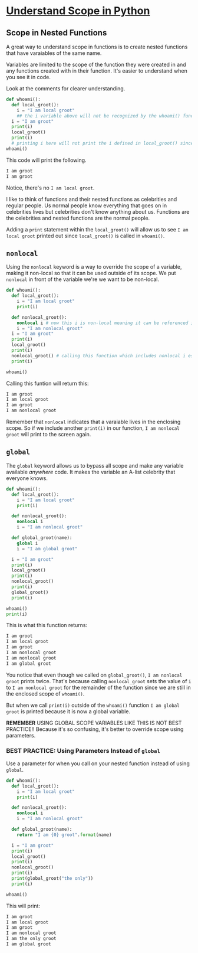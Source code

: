 # [Understand Scope in Python](https://egghead.io/lessons/python-handle-exceptions-to-prevent-crashes-in-python)

## Scope in Nested Functions

A great way to understand scope in functions is to create nested functions that have varaiables of the same name.

Variables are limited to the scope of the function they were created in and any functions created with in their function. It's easier to understand when you see it in code.

Look at the comments for clearer understanding. 

```python
def whoami():
  def local_groot():
    i = "I am local groot"
    ## the i variable above will not be recognized by the whoami() funciton.
  i = "I am groot"
  print(i)
  local_groot()
  print(i)
  # printing i here will not print the i defined in local_groot() since it's scope does not reach whoami()
whoami()
```

This code will print the following.

```bash
I am groot
I am groot
```

Notice, there's no `I am local groot`.

I like to think of functions and their nested functions as celebrities and regular people. Us normal people know everything that goes on in celebrities lives but celebrities don't know anything about us. Functions are the celebrities and nested functions are the normal people.

Adding a `print` statement within the `local_groot()` will allow us to see `I am local groot` printed out since `local_groot()` is called in `whoami()`.

## `nonlocal`

Using the `nonlocal` keyword is a way to override the scope of a variable, making it non-local so that it can be used outside of its scope. We put `nonlocal` in front of the variable we're we want to be non-local.

```python
def whoami():
  def local_groot():
    i = "I am local groot"
    print(i)

  def nonlocal_groot():
    nonlocal i # now this i is non-local meaning it can be referenced in the outer scope function.
    i = "I am nonlocal groot"
  i = "I am groot"
  print(i)
  local_groot()
  print(i)
  nonlocal_groot() # calling this function which includes nonlocal i establishes that that's the i variable we're referencing for the continuation of the function.
  print(i)

whoami()
```

Calling this funtion will return this:

```bash
I am groot
I am local groot
I am groot
I am nonlocal groot
```

Remember that `nonlocal` indicates that a varaiable lives in the enclosing scope. So if we include another `print(i)` in our function, `I am nonlocal groot` will print to the screen again.

## `global`

The `global` keyword allows us to bypass all scope and make any variable available *anywhere* code. It makes the variable an A-list celebrity that everyone knows.

```python
def whoami():
  def local_groot():
    i = "I am local groot"
    print(i)

  def nonlocal_groot():
    nonlocal i
    i = "I am nonlocal groot"

  def global_groot(name):
    global i
    i = "I am global groot"

  i = "I am groot"
  print(i)
  local_groot()
  print(i)
  nonlocal_groot()
  print(i)
  global_groot()
  print(i)

whoami()
print(i)
```

This is what this function returns:

```bash
I am groot
I am local groot
I am groot
I am nonlocal groot
I am nonlocal groot
I am global groot
```

You notice that even though we called on `global_groot()`, `I am nonlocal groot` prints twice. That's because calling `nonlocal_groot` sets the value of `i` to `I am nonlocal groot` for the remainder of the function since we are still in the enclosed scope of `whoami()`.

But when we call `print(i)` outside of the `whoami()` function `I am global groot` is printed because it is now a global variable.

**REMEMBER** USING GLOBAL SCOPE VARIABLES LIKE THIS IS NOT BEST PRACTICE!! Because it's so confusing, it's better to override scope using parameters.

### BEST PRACTICE: Using Parameters Instead of `global`

Use a parameter for when you call on your nested function instead of using `global`.

```python
def whoami():
  def local_groot():
    i = "I am local groot"
    print(i)

  def nonlocal_groot():
    nonlocal i
    i = "I am nonlocal groot"

  def global_groot(name):
    return "I am {0} groot".format(name)

  i = "I am groot"
  print(i)
  local_groot()
  print(i)
  nonlocal_groot()
  print(i)
  print(global_groot("the only"))
  print(i)

whoami()
```

This will print:

```bash
I am groot
I am local groot
I am groot
I am nonlocal groot
I am the only groot
I am global groot
```
